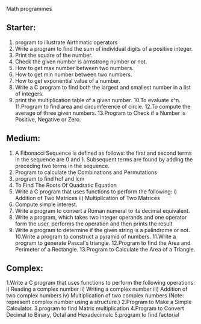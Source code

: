 Math programmes

## Starter: 

1. program to illustrate Airthmatic operators
2. Write a program to find the sum of individual digits of a positive integer.
3. Print the square of the number.
4. Check the given number is armstrong number or not.
5. How to get max number between two numbers.
6. How to get min number between two numbers.
7. How to get exponential value of a number.
8. Write a C program to find both the largest and smallest number in a list of integers.
9. print the multiplication table of a given number.
10.To evaluate x^n.
11.Program to find area and circumference of circle.
12.To compute the average of three given numbers.
13.Program to Check if a Number is Positive, Negative or Zero.


## Medium:

1. A Fibonacci Sequence is defined as follows: the first and second terms in the sequence are 0 and 1. Subsequent terms are found by        adding the preceding two terms in the sequence. 
2. Program to calculate the Combinations and Permutations
3. program to find hcf and lcm
4. To Find The Roots Of Quadratic Equation
5. Write a C program that uses functions to perform the following:
   i) Addition of Two Matrices
   ii) Multiplication of Two Matrices
6. Compute simple interest.
7. Write a program to convert a Roman numeral to its decimal equivalent.
8. Write a program, which takes two integer operands and one operator form the user,
   performs the operation and then prints the result.
9. Write a program to determine if the given string is a palindrome or not.
10.Write a  program to construct a pyramid of numbers. 
11.Write a program to generate Pascal's triangle.
12.Program to find the Area and Perimeter of a Rectangle.
13.Program to Calculate the Area of a Triangle.

## Complex:

1.Write a C program that uses functions to perform the following operations: 
  i) Reading a complex number
  ii) Writing a complex number
  iii) Addition of two complex numbers
  iv) Multiplication of two complex numbers (Note: represent complex number using a structure.)
2.Program to Make a Simple Calculator.
3.program to find Matrix multiplication
4.Program to Convert Decimal to Binary, Octal and Hexadecimalc
5.program to find factorial
